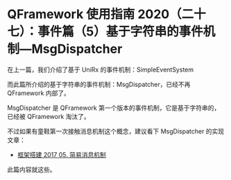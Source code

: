 # QFramework 使用指南 2020（二十七）：事件篇（5）基于字符串的事件机制—MsgDispatcher
在上一篇，我们介绍了基于 UniRx 的事件机制：SimpleEventSystem

而此篇所介绍的基于字符串的事件机制：MsgDispatcher，已经不再 QFramework 内部了。

MsgDispatcher 是 QFramework 第一个版本的事件机制，它是基于字符串的，已经被 QFramework 淘汰了。

不过如果有童鞋第一次接触消息机制这个概念，建议看下 MsgDispatcher 的实现文章：
* [框架搭建 2017 05. 简易消息机制](https://liangxiegame.com/zhuanlan/content/detail/61edfc3b-05df-45b2-9b71-2f2d42835b6a)

此篇内容就这些。